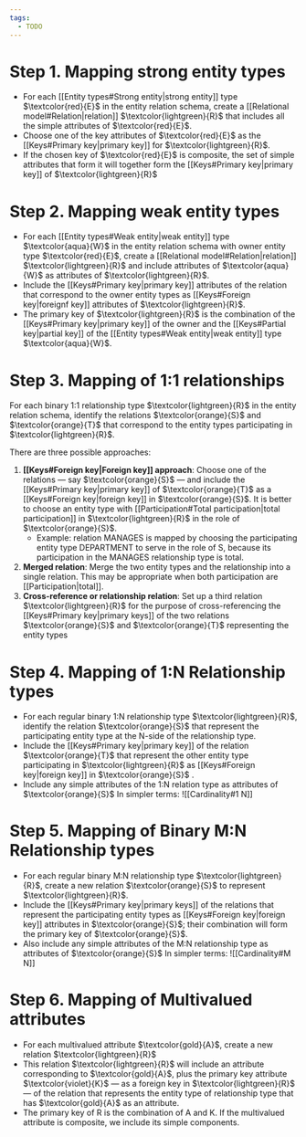 ```yaml
---
tags:
  - TODO
---
```

# Step 1. Mapping strong entity types
- For each [[Entity types#Strong entity|strong entity]] type $\textcolor{red}{E}$ in the entity relation schema, create a [[Relational model#Relation|relation]] $\textcolor{lightgreen}{R}$ that includes all the simple attributes of $\textcolor{red}{E}$.
- Choose one of the key attributes of $\textcolor{red}{E}$ as the [[Keys#Primary key|primary key]] for $\textcolor{lightgreen}{R}$.
- If the chosen key of $\textcolor{red}{E}$ is composite, the set of simple attributes that form it will together form the [[Keys#Primary key|primary key]] of $\textcolor{lightgreen}{R}$
# Step 2. Mapping weak entity types
- For each [[Entity types#Weak entity|weak entity]] type $\textcolor{aqua}{W}$ in the entity relation schema with owner entity type $\textcolor{red}{E}$, create a [[Relational model#Relation|relation]] $\textcolor{lightgreen}{R}$ and include attributes of $\textcolor{aqua}{W}$ as attributes of $\textcolor{lightgreen}{R}$.
- Include the [[Keys#Primary key|primary key]] attributes of the relation that correspond to the owner entity types as [[Keys#Foreign key|foreignf key]] attributes of $\textcolor{lightgreen}{R}$.
- The primary key of $\textcolor{lightgreen}{R}$ is the combination of the [[Keys#Primary key|primary key]] of the owner and the [[Keys#Partial key|partial key]] of the [[Entity types#Weak entity|weak entity]] type $\textcolor{aqua}{W}$.
# Step 3. Mapping of 1:1 relationships
For each binary 1:1 relationship type $\textcolor{lightgreen}{R}$ in the entity relation schema, identify the relations $\textcolor{orange}{S}$ and $\textcolor{orange}{T}$ that correspond to the entity types participating in $\textcolor{lightgreen}{R}$.

There are three possible approaches:
1. **[[Keys#Foreign key|Foreign key]] approach**: Choose one of the relations — say $\textcolor{orange}{S}$ — and include the [[Keys#Primary key|primary key]] of $\textcolor{orange}{T}$ as a [[Keys#Foreign key|foreign key]] in $\textcolor{orange}{S}$. It is better to choose an entity type with [[Participation#Total participation|total participation]] in $\textcolor{lightgreen}{R}$ in the role of $\textcolor{orange}{S}$.
	- Example: relation MANAGES is mapped by choosing the participating entity type DEPARTMENT to serve in the role of S, because its participation in the MANAGES relationship type is total.
2. **Merged relation**: Merge the two entity types and the relationship into a single relation. This may be appropriate when both participation are [[Participation|total]].
3. **Cross-reference or relationship relation**: Set up a third relation $\textcolor{lightgreen}{R}$ for the purpose of cross-referencing the [[Keys#Primary key|primary keys]] of the two relations $\textcolor{orange}{S}$ and $\textcolor{orange}{T}$ representing the entity types
# Step 4. Mapping of 1:N Relationship types
- For each regular binary 1:N relationship type $\textcolor{lightgreen}{R}$, identify the relation $\textcolor{orange}{S}$ that represent the participating entity type at the N-side of the relationship type.
- Include the [[Keys#Primary key|primary key]] of the relation $\textcolor{orange}{T}$ that represent the other entity type participating in $\textcolor{lightgreen}{R}$ as [[Keys#Foreign key|foreign key]] in $\textcolor{orange}{S}$ .
- Include any simple attributes of the 1:N relation type as attributes of $\textcolor{orange}{S}$
In simpler terms:
![[Cardinality#1 N]]
# Step 5. Mapping of Binary M:N Relationship types
- For each regular binary M:N relationship type $\textcolor{lightgreen}{R}$, create a new relation $\textcolor{orange}{S}$ to represent $\textcolor{lightgreen}{R}$.
- Include the [[Keys#Primary key|primary keys]] of the relations that represent the participating entity types as [[Keys#Foreign key|foreign key]] attributes in $\textcolor{orange}{S}$; their combination will form the primary key of $\textcolor{orange}{S}$.
- Also include any simple attributes of the M:N relationship type as attributes of $\textcolor{orange}{S}$
In simpler terms:
![[Cardinality#M N]]
# Step 6. Mapping of Multivalued attributes
- For each multivalued attribute $\textcolor{gold}{A}$, create a new relation $\textcolor{lightgreen}{R}$
- This relation $\textcolor{lightgreen}{R}$ will include an attribute corresponding to $\textcolor{gold}{A}$, plus the primary key attribute $\textcolor{violet}{K}$ — as a foreign key in $\textcolor{lightgreen}{R}$ — of the relation that represents the entity type of relationship type that has $\textcolor{gold}{A}$ as an attribute.
- The primary key of R is the combination of A and K. If the multivalued attribute is composite, we include its simple components.